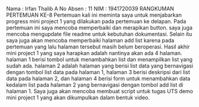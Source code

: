 Nama        : Irfan Thalib A
No Absen    : 11
NIM         : 1941720039
RANGKUMAN PERTEMUAN KE-8
Pertemuan kali ini meminta saya untuk menjabarkan progress mini project 1 yang dilakukan pada pertemuan ke delapan.
Pada pertemuan ini saya mencoba memperbaiki dan merapikan button. saya juga mencoba mengupdate file readme untuk kebutuhan dokumentasi. Selain itu saya juga akan mencoba memperbaiki halaman add list karena pada pertemuan yang lalu halaman tersebut masih belum beroperasi.
Hasil akhir mini project 1 yang saya harapkan adalah nantinya akan ada 4 halaman. halaman 1 berisi tombol untuk menambahkan list dan menampilkan list yang sudah ada. halaman 2 adalah halaman yang berisi list data yang bernavigasi dengan tombol list data pada halaman 1, halaman 3 berisi deskripsi dari list data pada halaman 2, dan halaman 4 berisi form untuk menambahkan data kedalam list pada halaman 2 yang bernavigasi dengan tombol add list di halaman 1.
Saya juga akan mencoba membuat script untuk tugas UTS demo mini project 1 yang akan dikumpulkan dalam bentuk video.